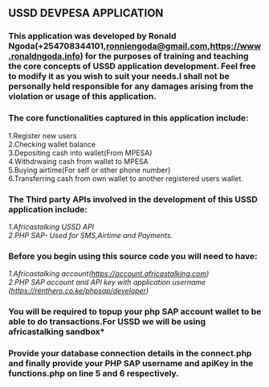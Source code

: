 ## USSD DEVPESA APPLICATION

### This application was developed by Ronald Ngoda(+254708344101,ronniengoda@gmail.com,https://www.ronaldngoda.info) for the purposes of training and teaching the core concepts of USSD application development. Feel free to modify it as you wish to suit your needs.I shall not be personally held responsible for any damages arising from the violation or usage of this application.


### The core functionalities captured in this application include:
1.Register new users <br>
2.Checking wallet balance <br>
3.Depositing cash into wallet(From MPESA) <br>
4.Withdrwaing cash from wallet to MPESA <br>
5.Buying airtime(For self or other phone number) <br>
6.Transferring cash from own wallet to another registered users wallet. <br>

### The Third party APIs involved in the development of this USSD application include:
*1.Africastalking USSD API<br>*
*2.PHP SAP- Used for SMS,Airtime and Payments.<br>*

### Before you begin using this source code you will need to have:
*1.Africastalking account(https://account.africastalking.com)<br>*
*2.PHP SAP account and API key with application username (https://renthero.co.ke/phpsap/developer)<br>*

### You will be required to topup your php SAP account wallet to be able to do transactions.For USSD we will be using africastalking sandbox*

### Provide your database connection details in the connect.php and finally provide your PHP SAP username and apiKey in the functions.php on line 5 and 6 respectively.
